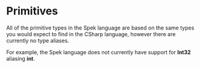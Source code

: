 # Primitives

All of the primitive types in the Spek language are based on the same types you would expect to find in the CSharp language, however there are currently no type aliases.

For example, the Spek language does not currently have support for **Int32** aliasing **int**.
